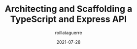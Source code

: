 ---
author: roillataguerre
date: 2021-07-28
permalink: false
publisher: itnext_io
tags:
  - typescript
  - express
  - apis
target_url: https://itnext.io/modern-node-part-1-architecting-and-scaffolding-a-typescript-express-api-22e87fee054c
title: Architecting and Scaffolding a TypeScript and Express API
---